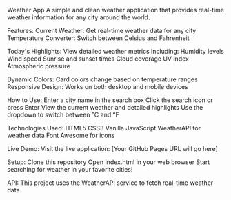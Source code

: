 Weather App
A simple and clean weather application that provides real-time weather information for any city around the world.

Features:
Current Weather: Get real-time weather data for any city
Temperature Converter: Switch between Celsius and Fahrenheit

Today's Highlights: View detailed weather metrics including:
Humidity levels
Wind speed
Sunrise and sunset times
Cloud coverage
UV index
Atmospheric pressure

Dynamic Colors: Card colors change based on temperature ranges
Responsive Design: Works on both desktop and mobile devices

How to Use:
Enter a city name in the search box
Click the search icon or press Enter
View the current weather and detailed highlights
Use the dropdown to switch between °C and °F

Technologies Used:
HTML5
CSS3
Vanilla JavaScript
WeatherAPI for weather data
Font Awesome for icons

Live Demo:
Visit the live application: [Your GitHub Pages URL will go here]

Setup:
Clone this repository
Open index.html in your web browser
Start searching for weather in your favorite cities!

API:
This project uses the WeatherAPI service to fetch real-time weather data.
